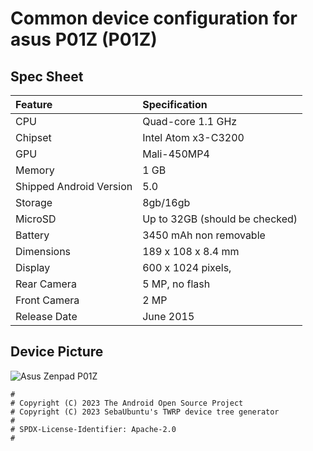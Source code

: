 # Common device configuration for asus P01Z (P01Z)

## Spec Sheet

| Feature                 | Specification                     |
| :---------------------- | :-------------------------------- |
| CPU                     | Quad-core 1.1 GHz                 |
| Chipset                 | Intel Atom x3-C3200               |
| GPU                     | Mali-450MP4                       |
| Memory                  | 1 GB                              |
| Shipped Android Version | 5.0                               |
| Storage                 | 8gb/16gb                          |
| MicroSD                 | Up to 32GB (should be checked)    |
| Battery                 | 3450 mAh  non removable           |
| Dimensions              | 189 x 108 x 8.4 mm                |
| Display                 | 600 x 1024 pixels,                |
| Rear Camera             | 5 MP, no flash                    |
| Front Camera            | 2 MP                              |
| Release Date            | June 2015                         |

## Device Picture
![Asus Zenpad P01Z](https://fdn2.gsmarena.com/vv/bigpic/asus-zenpad-c-70.jpg)
```
#
# Copyright (C) 2023 The Android Open Source Project
# Copyright (C) 2023 SebaUbuntu's TWRP device tree generator
#
# SPDX-License-Identifier: Apache-2.0
#
```
